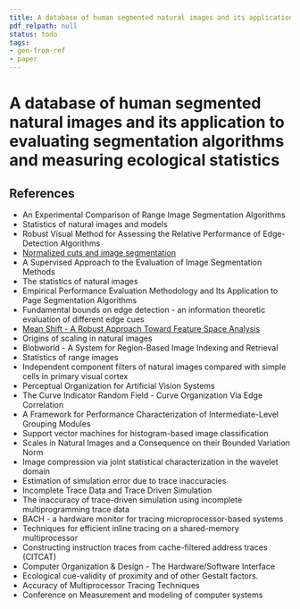```yaml
---
title: A database of human segmented natural images and its application to evaluating segmentation algorithms and measuring ecological statistics
pdf_relpath: null
status: todo
tags:
- gen-from-ref
- paper
---
```


# A database of human segmented natural images and its application to evaluating segmentation algorithms and measuring ecological statistics

## References

- An Experimental Comparison of Range Image Segmentation Algorithms
- Statistics of natural images and models
- Robust Visual Method for Assessing the Relative Performance of Edge-Detection Algorithms
- [Normalized cuts and image segmentation](./normalized-cuts-and-image-segmentation.md)
- A Supervised Approach to the Evaluation of Image Segmentation Methods
- The statistics of natural images
- Empirical Performance Evaluation Methodology and Its Application to Page Segmentation Algorithms
- Fundamental bounds on edge detection - an information theoretic evaluation of different edge cues
- [Mean Shift - A Robust Approach Toward Feature Space Analysis](./mean-shift-a-robust-approach-toward-feature-space-analysis.md)
- Origins of scaling in natural images
- Blobworld - A System for Region-Based Image Indexing and Retrieval
- Statistics of range images
- Independent component filters of natural images compared with simple cells in primary visual cortex
- Perceptual Organization for Artificial Vision Systems
- The Curve Indicator Random Field - Curve Organization Via Edge Correlation
- A Framework for Performance Characterization of Intermediate-Level Grouping Modules
- Support vector machines for histogram-based image classification
- Scales in Natural Images and a Consequence on their Bounded Variation Norm
- Image compression via joint statistical characterization in the wavelet domain
- Estimation of simulation error due to trace inaccuracies
- Incomplete Trace Data and Trace Driven Simulation
- The inaccuracy of trace-driven simulation using incomplete multiprogramming trace data
- BACH - a hardware monitor for tracing microprocessor-based systems
- Techniques for efficient inline tracing on a shared-memory multiprocessor
- Constructing instruction traces from cache-filtered address traces (CITCAT)
- Computer Organization & Design - The Hardware/Software Interface
- Ecological cue-validity of proximity and of other Gestalt factors.
- Accuracy of Multiprocessor Tracing Techniques
- Conference on Measurement and modeling of computer systems
